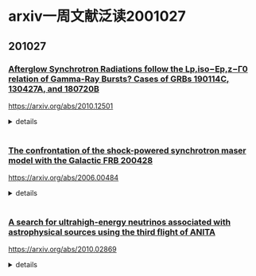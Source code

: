 # arxiv一周文献泛读2001027

## 201027

### [Afterglow Synchrotron Radiations follow the Lp,iso−Ep,z−Γ0 relation of Gamma-Ray Bursts? Cases of GRBs 190114C, 130427A, and 180720B](./2010.12501.pdf)

https://arxiv.org/abs/2010.12501

<details>
<summary>details</summary>

Authors: Xiao-Li Huang, En-Wei Liang, Ruo-Yu Liu1, Ji-Gui Cheng2, Xiang-Yu Wang

Bimodal spectral energy distributions (SEDs) of gamma-ray burst (GRB) afterglow of GRBs 190114C, 130427A and 180720B confirm that they are originated from the synchrotron emission (Syn) and synchrotron self-Compton Scattering process (SSC) of electrons accelerated in the jets. The radiation mechanism and the physics of the observed spectrum-luminosity/energy relations of GRBs remain as open questions. By extracting the Syn component through fitting their early afterglow SEDs with the Syn+SSC model, we find that their luminosity ($L_{syn}$), peak energy ($E_{p,syn,z}$), and the Lorentz factor of the afterglow fireball ($Γ_t$) follow the $L_{p,iso} − E_{p,z} − Γ_0$ (Liang et al. (2015)) relation of prompt gamma-rays, where **Lp,iso is the isotropic luminosity, Ep,z is the peak energy of the νfν spectrum in the burst frame, and Γ0 is the initial Lorentz factor of the fireball.** To examine whether late afterglows is consistent with this relation, we calculate the synchrotron component at late afterglows. It is found that they also follow the same Lp,iso−Ep,z−Γ0 relation, albeit they are not consistent with the Lp,iso −Ep,z relation. Our results may imply that the Lp,iso −Ep,z −Γ0 would be an universal feature of synchrotron radiations of electrons accelerated in GRB jets throughout the prompt and afterglow phases among GRBs. Its origin is not fully understood and possible explanations are briefly discussed.

- GRB 190114C 130427A 180720B的余辉能谱分析显示它们的辐射包含来自同步辐射和同步自康普顿辐射的两个成分。将同步辐射成分通过拟合早期SED抽取出来，可以验证瞬时辐射中的$L_{p,iso} − E_{p,z} − Γ_0$关系。
  ![fig1](./2010.12501_fig1.png)

- 同时计算了晚期余辉中的同步辐射成分，发现在晚期上述关系也存在，尽管$L_{p,iso} − E_{p,z}$关系不成立。
  ![fig2](./2010.12501_fig2.png)
  ![fig3](./2010.12501_fig3.png)

- 也许$L_{p,iso} − E_{p,z} − Γ_0$关系在GRB喷流中的同步辐射中是普遍成立的，不论是瞬时阶段还是余辉阶段。

</details>

<br />

### [The confrontation of the shock-powered synchrotron maser model with the Galactic FRB 200428](./2006.00484.pdf)

https://arxiv.org/abs/2006.00484

<details>
<summary>details</summary>
Authors: Yun-Wei Yu, Yuan-Chuan Zou, Zi-Gao Dai, Wen-Fei Yu
Comments: 7 pages, 1 figure, 1 table

The association of FRB 200428 with an X-ray burst (XRB) from the Galactic magnetar SGR 1935+2154 offers important implications for the physical processes responsible for the fast radio burst (FRB) phenomena. By assuming that the XRB emission is produced in the magnetosphere, we investigate the possibility that the FRB emission is produced by shock-powered synchrotron maser (SM), which is phenomenologically described with a plenty of free parameters. The observational constraints on the model parameters indicate that the model can in principle be consistent with the FRB 200428 observations, **if the ejecta lunched by magnetar activities can have appropriate ingredients and structures and the shock processes occur on the line of sight.** To be specific, a complete burst ejecta should consist of an ultra-relativistic and extremely highly collimated e± component and a sub-relativistic and wide-spreading baryonic component. **The internal shocks producing the FRB emission arise from a collision between the e± ejecta and the remnant of a previous baryonic ejecta at the same direction.** The parameter constraints are still dependent on the uncertain spectrum and efficiency of the SM emission. While the spectrum is tentatively described by a spectral index of −2, we estimate the emission efficiency to be around $10^{−4}$ by requiring that the synchrotron emission of the shocked material cannot be much brighter than the magnetosphere XRB emission. 

- 对于FRB 200428 和与之成协的XRB，作者探讨了在XRB是在磁层中产生的假设下，FRB由激波驱动的maser产生的可能性。
- 简单说，就是产生XRB的抛射物中会留下一些重子物质，而正负电子对的喷射物与这些重子物质碰撞，形成内激波从而产生FRB。

  ![fig1](./2006.00484_fig1.png)

</details>

<br />

### [A search for ultrahigh-energy neutrinos associated with astrophysical sources using the third flight of ANITA](./2010.02869.pdf)

https://arxiv.org/abs/2010.02869

<details>
<summary>details</summary>

Authors: C. Deaconu, L. Batten, P. Allison, et al.
Comments: 21 pages, 6 figures, minor updates and reformatted for submission to JCAP

The ANtarctic Impulsive Transient Antenna (ANITA) long-duration balloon experiment is sensitive to interactions of ultra high-energy ($E > 10^{18} eV$) neutrinos in the Antarctic ice sheet. The third flight of ANITA, lasting 22 days, began in December 2014. We develop a methodology to search for energetic neutrinos spatially and temporally coincident with potential source classes in ANITA data. This methodology is applied to several source classes: the TXS 0506+056 blazar and NGC 1068, the first potential TeV neutrino sources identified by IceCube, flaring high-energy blazars reported by the Fermi All-Sky Variability Analysis, gamma-ray bursts, and supernovae. Among searches within the five source classes, one candidate was identified as associated with SN 2015D, although not at a statistically significant level. We proceed to place upper limits on the source classes. We further comment on two subthreshold events and potential application of this methodology to more sensitive future instruments. 

- ANITA 能够探测到南极冰盖发生的甚高能($E > 10^{18} eV$)中微子的反应。

</details>

<br />